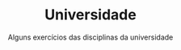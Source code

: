 <h1 align="center">Universidade</h1>
<p align="center">Alguns exercícios das disciplinas da universidade</p>
